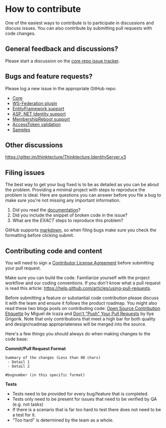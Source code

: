 # How to contribute

One of the easiest ways to contribute is to participate in discussions and discuss issues. You can also contribute by submitting pull requests with code changes.


## General feedback and discussions?
Please start a discussion on the [core repo issue tracker](https://github.com/thinktecture/Thinktecture.IdentityServer.v3/issues).


## Bugs and feature requests?
Please log a new issue in the appropriate GitHub repo:

* [Core](https://github.com/thinktecture/Thinktecture.IdentityServer.v3)
* [WS-Federation plugin](https://github.com/thinktecture/Thinktecture.IdentityServer.v3.WsFederation)
* [EntityFramework support](https://github.com/thinktecture/Thinktecture.IdentityServer.v3.EntityFramework)
* [ASP. NET Identity support](https://github.com/thinktecture/Thinktecture.IdentityServer.v3.AspNetIdentity)
* [MembershipReboot support](https://github.com/thinktecture/Thinktecture.IdentityServer.v3.MembershipReboot)
* [AccessToken validation](https://github.com/thinktecture/Thinktecture.IdentityServer.v3.AccessTokenValidation)
* [Samples](https://github.com/thinktecture/Thinktecture.IdentityServer.v3.Samples)

## Other discussions
https://gitter.im/thinktecture/Thinktecture.IdentityServer.v3

## Filing issues
The best way to get your bug fixed is to be as detailed as you can be about the problem.
Providing a minimal project with steps to reproduce the problem is ideal.
Here are questions you can answer before you file a bug to make sure you're not missing any important information.

1. Did you read the [documentation](https://github.com/thinktecture/Thinktecture.IdentityServer.v3/wiki)?
2. Did you include the snippet of broken code in the issue?
3. What are the *EXACT* steps to reproduce this problem?

GitHub supports [markdown](http://github.github.com/github-flavored-markdown/), so when filing bugs make sure you check the formatting before clicking submit.

## Contributing code and content
You will need to sign a [Contributor License Agreement](https://cla.dotnetfoundation.org/) before submitting your pull request. 

Make sure you can build the code. Familiarize yourself with the project workflow and our coding conventions. If you don't know what a pull request is read this article: https://help.github.com/articles/using-pull-requests.

Before submitting a feature or substantial code contribution please discuss it with the team and ensure it follows the product roadmap. You might also read these two blogs posts on contributing code: [Open Source Contribution Etiquette](http://tirania.org/blog/archive/2010/Dec-31.html) by Miguel de Icaza and [Don't "Push" Your Pull Requests](http://www.igvita.com/2011/12/19/dont-push-your-pull-requests/) by Ilya Grigorik. Note that only contributions that meet a high bar for both quality and design/roadmap appropriateness will be merged into the source.

Here's a few things you should always do when making changes to the code base:

**Commit/Pull Request Format**

```
Summary of the changes (Less than 80 chars)
 - Detail 1
 - Detail 2

#bugnumber (in this specific format)
```

**Tests**

-  Tests need to be provided for every bug/feature that is completed.
-  Tests only need to be present for issues that need to be verified by QA (e.g. not tasks)
-  If there is a scenario that is far too hard to test there does not need to be a test for it.
  - "Too hard" is determined by the team as a whole.
